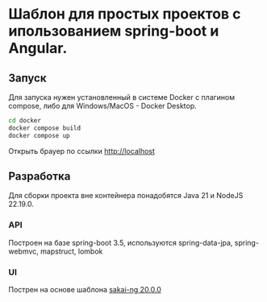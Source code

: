 Шаблон для простых проектов с ипользованием spring-boot и Angular.
====================================================================

## Запуск

Для запуска нужен установленный в системе Docker с плагином compose, либо для Windows/MacOS - Docker Desktop.

```sh
cd docker
docker compose build
docker compose up
```
Открыть брауер по ссылки [http://localhost](http://localhost])

## Разработка
Для сборки проекта вне контейнера понадобятся Java 21 и NodeJS 22.19.0.
### API
Построен на базе spring-boot 3.5, используются spring-data-jpa, spring-webmvc, mapstruct, lombok
### UI
Пострен на основе шаблона [sakai-ng 20.0.0](https://github.com/primefaces/sakai-ng)
